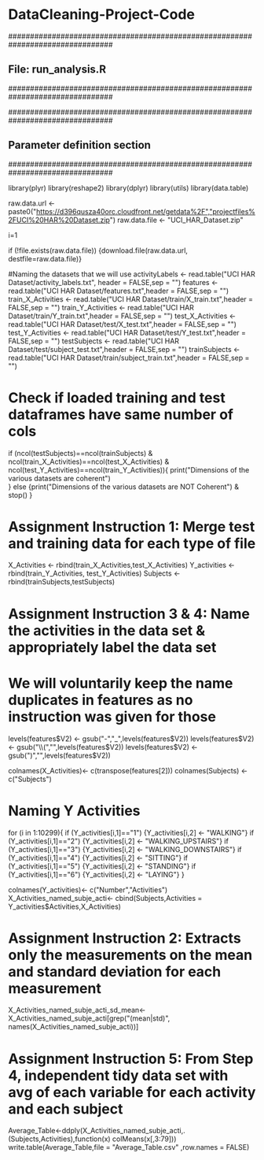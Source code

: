 # DataCleaning-Project-Code

################################################################################
## File: run_analysis.R                                                       ##
################################################################################

################################################################################
## Parameter definition section                                               ##
################################################################################

library(plyr)
library(reshape2)
library(dplyr)
library(utils)
library(data.table)

raw.data.url <- paste0("https://d396qusza40orc.cloudfront.net/getdata%2F","projectfiles%2FUCI%20HAR%20Dataset.zip")
raw.data.file <- "UCI_HAR_Dataset.zip"

i=1

if (!file.exists(raw.data.file)) {download.file(raw.data.url, destfile=raw.data.file)}


#Naming the datasets that we will use
activityLabels <- read.table("UCI HAR Dataset/activity_labels.txt", header = FALSE,sep = "")
features <- read.table("UCI HAR Dataset/features.txt",header = FALSE,sep = "")
train_X_Activities <- read.table("UCI HAR Dataset/train/X_train.txt",header = FALSE,sep = "")
train_Y_Activities <- read.table("UCI HAR Dataset/train/Y_train.txt",header = FALSE,sep = "")
test_X_Activities <- read.table("UCI HAR Dataset/test/X_test.txt",header = FALSE,sep = "")
test_Y_Activities <- read.table("UCI HAR Dataset/test/Y_test.txt",header = FALSE,sep = "")
testSubjects <- read.table("UCI HAR Dataset/test/subject_test.txt",header = FALSE,sep = "")
trainSubjects <- read.table("UCI HAR Dataset/train/subject_train.txt",header = FALSE,sep = "")


# Check if loaded training and test dataframes have same number of cols
if (ncol(testSubjects)==ncol(trainSubjects) & ncol(train_X_Activities)==ncol(test_X_Activities) & ncol(test_Y_Activities)==ncol(train_Y_Activities)){
    print("Dimensions of the various datasets are coherent")  
  } else {print("Dimensions of the various datasets are NOT Coherent") & stop() }


# Assignment Instruction 1: Merge test and training data for each type of file
X_Activities <- rbind(train_X_Activities,test_X_Activities)
Y_activities <- rbind(train_Y_Activities, test_Y_Activities)
Subjects <- rbind(trainSubjects,testSubjects)


# Assignment Instruction 3 & 4: Name the activities in the data set & appropriately label the data set
# We will voluntarily keep the name duplicates in features as no instruction was given for those
levels(features$V2) <- gsub("-","_",levels(features$V2))
levels(features$V2) <- gsub("\\(","",levels(features$V2))
levels(features$V2) <- gsub(")","",levels(features$V2))

colnames(X_Activities)<- c(transpose(features[2]))
colnames(Subjects) <- c("Subjects")


# Naming Y Activities
for (i in 1:10299){
  if (Y_activities[i,1]=="1") {Y_activities[i,2] <- "WALKING"}
  if (Y_activities[i,1]=="2") {Y_activities[i,2] <- "WALKING_UPSTAIRS"}
  if (Y_activities[i,1]=="3") {Y_activities[i,2] <- "WALKING_DOWNSTAIRS"}
  if (Y_activities[i,1]=="4") {Y_activities[i,2] <- "SITTING"}
  if (Y_activities[i,1]=="5") {Y_activities[i,2] <- "STANDING"}
  if (Y_activities[i,1]=="6") {Y_activities[i,2] <- "LAYING"}
  }

colnames(Y_activities)<- c("Number","Activities")
X_Activities_named_subje_acti<- cbind(Subjects,Activities = Y_activities$Activities,X_Activities)


# Assignment Instruction 2: Extracts only the measurements on the mean and standard deviation for each measurement
X_Activities_named_subje_acti_sd_mean<-X_Activities_named_subje_acti[grep("(mean|std)", names(X_Activities_named_subje_acti))]


# Assignment Instruction 5: From Step 4, independent tidy data set with  avg of each variable for each activity and each subject
Average_Table<-ddply(X_Activities_named_subje_acti,.(Subjects,Activities),function(x) colMeans(x[,3:79]))
write.table(Average_Table,file = "Average_Table.csv" ,row.names = FALSE)
